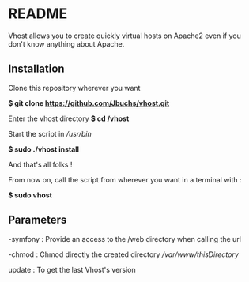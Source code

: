 # README #
Vhost allows you to create quickly virtual hosts on Apache2 even if you don't know anything about Apache.

Installation
------------

Clone this repository wherever you want

<b>$ git clone https://github.com/Jbuchs/vhost.git</b>

Enter the vhost directory
<b>$ cd /vhost</b>

Start the script in <i>/usr/bin</i>

<b>$ sudo ./vhost install</b>

And that's all folks !

From now on, call the script from wherever you want in a terminal with :

<b>$ sudo vhost</b>

Parameters
----------

-symfony :  Provide an access to the /web directory when calling the url

-chmod :    Chmod directly the created directory <i>/var/www/thisDirectory</i>

update :    To get the last Vhost's version

